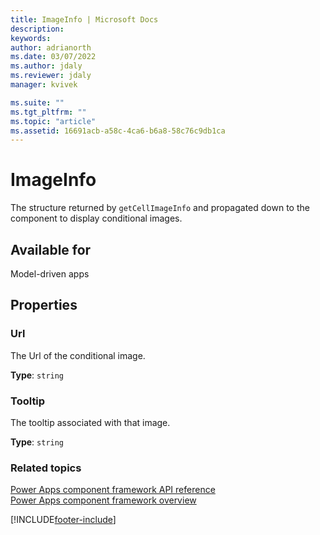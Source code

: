 ```yaml
---
title: ImageInfo | Microsoft Docs
description: 
keywords:
author: adrianorth
ms.date: 03/07/2022
ms.author: jdaly
ms.reviewer: jdaly
manager: kvivek

ms.suite: ""
ms.tgt_pltfrm: ""
ms.topic: "article"
ms.assetid: 16691acb-a58c-4ca6-b6a8-58c76c9db1ca
---
```


# ImageInfo

The structure returned by `getCellImageInfo` and propagated down to the component to display conditional images.

## Available for 

Model-driven apps

## Properties

### Url

The Url of the conditional image.

**Type**: `string`

### Tooltip

The tooltip associated with that image.

**Type**: `string`


### Related topics

[Power Apps component framework API reference](../reference/index.md)<br/>
[Power Apps component framework overview](../overview.md)

[!INCLUDE[footer-include](../../../includes/footer-banner.md)]